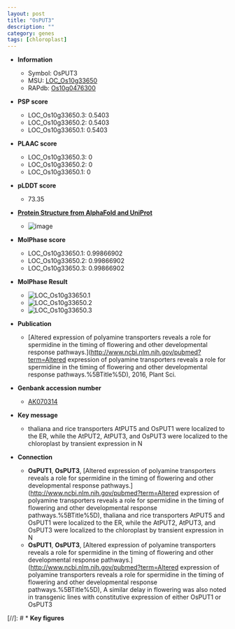 ```yaml
---
layout: post
title: "OsPUT3"
description: ""
category: genes
tags: [chloroplast]
---
```


* **Information**  
    + Symbol: OsPUT3  
    + MSU: [LOC_Os10g33650](http://rice.plantbiology.msu.edu/cgi-bin/ORF_infopage.cgi?orf=LOC_Os10g33650)  
    + RAPdb: [Os10g0476300](http://rapdb.dna.affrc.go.jp/viewer/gbrowse_details/irgsp1?name=Os10g0476300)  

* **PSP score**  
    + LOC_Os10g33650.3: 0.5403 
    + LOC_Os10g33650.2: 0.5403 
    + LOC_Os10g33650.1: 0.5403 

* **PLAAC score**  
    + LOC_Os10g33650.3: 0 
    + LOC_Os10g33650.2: 0 
    + LOC_Os10g33650.1: 0 

* **pLDDT score**
    + 73.35

* **[Protein Structure from AlphaFold and UniProt](https://www.uniprot.org/uniprotkb/Q7XDE4/entry#structure)**
    + ![image](https://ricepsp.github.io/images/Q7/AF-Q7XDE4-F1.png)

* **MolPhase score**
    + LOC_Os10g33650.1: 0.99866902
    + LOC_Os10g33650.2: 0.99866902
    + LOC_Os10g33650.3: 0.99866902

* **MolPhase Result**
    + ![LOC_Os10g33650.1](https://304243504.github.io/Pictures/LOC_Os10g/LOC_Os10g33650.1.png)
    + ![LOC_Os10g33650.2](https://304243504.github.io/Pictures/LOC_Os10g/LOC_Os10g33650.2.png)
    + ![LOC_Os10g33650.3](https://304243504.github.io/Pictures/LOC_Os10g/LOC_Os10g33650.3.png)

* **Publication**  
    + [Altered expression of polyamine transporters reveals a role for spermidine in the timing of flowering and other developmental response pathways.](http://www.ncbi.nlm.nih.gov/pubmed?term=Altered expression of polyamine transporters reveals a role for spermidine in the timing of flowering and other developmental response pathways.%5BTitle%5D), 2016, Plant Sci.

* **Genbank accession number**  
    + [AK070314](http://www.ncbi.nlm.nih.gov/nuccore/AK070314)

* **Key message**  
    + thaliana and rice transporters AtPUT5 and OsPUT1 were localized to the ER, while the AtPUT2, AtPUT3, and OsPUT3 were localized to the chloroplast by transient expression in N

* **Connection**  
    + __OsPUT1__, __OsPUT3__, [Altered expression of polyamine transporters reveals a role for spermidine in the timing of flowering and other developmental response pathways.](http://www.ncbi.nlm.nih.gov/pubmed?term=Altered expression of polyamine transporters reveals a role for spermidine in the timing of flowering and other developmental response pathways.%5BTitle%5D),  thaliana and rice transporters AtPUT5 and OsPUT1 were localized to the ER, while the AtPUT2, AtPUT3, and OsPUT3 were localized to the chloroplast by transient expression in N
    + __OsPUT1__, __OsPUT3__, [Altered expression of polyamine transporters reveals a role for spermidine in the timing of flowering and other developmental response pathways.](http://www.ncbi.nlm.nih.gov/pubmed?term=Altered expression of polyamine transporters reveals a role for spermidine in the timing of flowering and other developmental response pathways.%5BTitle%5D),  A similar delay in flowering was also noted in transgenic lines with constitutive expression of either OsPUT1 or OsPUT3

[//]: # * **Key figures**  


